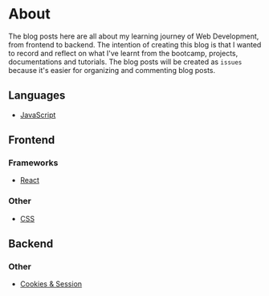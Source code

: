 # About

The blog posts here are all about my learning journey of Web Development, from frontend to backend. The intention of creating this blog is that I wanted to record and reflect on what I've learnt from the bootcamp, projects, documentations and tutorials. The blog posts will be created as `issues` because it's easier for organizing and commenting blog posts.

## Languages

- [JavaScript](https://github.com/billychen0894/blog/blob/main/Javascript.md)


## Frontend
### Frameworks
- [React](https://github.com/billychen0894/blog/blob/main/React.md)

### Other
- [CSS](https://github.com/billychen0894/blog/blob/main/css.md)

## Backend
### Other
- [Cookies & Session](https://github.com/billychen0894/blog/blob/main/cookies-session.md)
